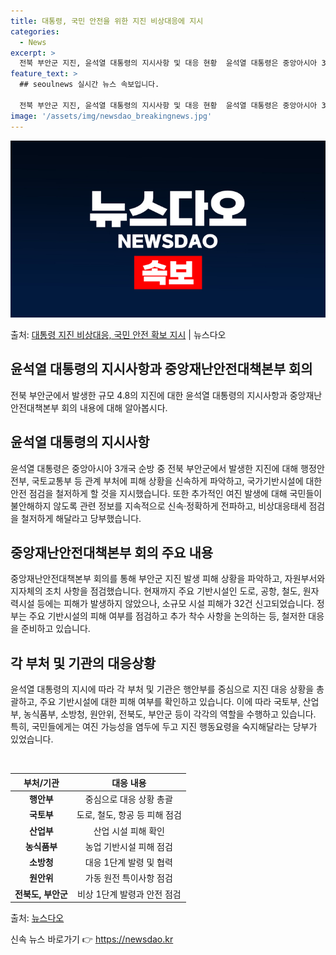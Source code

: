 ```yaml
---
title: 대통령, 국민 안전을 위한 지진 비상대응에 지시
categories:
  - News
excerpt: >
  전북 부안군 지진, 윤석열 대통령의 지시사항 및 대응 현황  윤석열 대통령은 중앙아시아 3개국 순방 중 전북…
feature_text: >
  ## seoulnews 실시간 뉴스 속보입니다.

  전북 부안군 지진, 윤석열 대통령의 지시사항 및 대응 현황  윤석열 대통령은 중앙아시아 3개국 순방 중 전북…
image: '/assets/img/newsdao_breakingnews.jpg'
---
```


![뉴스다오 속보](/assets/img/newsdao_breakingnews.jpg)

<p>출처: <a href="https://newsdao.kr/4203" rel="dofollow">대통령 지진 비상대응, 국민 안전 확보 지시</a> | 뉴스다오</p>

<h2 data-ke-size="size26">윤석열 대통령의 지시사항과 중앙재난안전대책본부 회의</h2>
전북 부안군에서 발생한 규모 4.8의 지진에 대한 윤석열 대통령의 지시사항과 중앙재난안전대책본부 회의 내용에 대해 알아봅시다.

<p data-ke-size="size16"></p>

<h2 data-ke-size="size24">윤석열 대통령의 지시사항</h2>
윤석열 대통령은 중앙아시아 3개국 순방 중 전북 부안군에서 발생한 지진에 대해 행정안전부, 국토교통부 등 관계 부처에 피해 상황을 신속하게 파악하고, 국가기반시설에 대한 안전 점검을 철저하게 할 것을 지시했습니다. 또한 추가적인 여진 발생에 대해 국민들이 불안해하지 않도록 관련 정보를 지속적으로 신속·정확하게 전파하고, 비상대응태세 점검을 철저하게 해달라고 당부했습니다.

<h2 data-ke-size="size24">중앙재난안전대책본부 회의 주요 내용</h2>
중앙재난안전대책본부 회의를 통해 부안군 지진 발생 피해 상황을 파악하고, 자원부서와 지자체의 조치 사항을 점검했습니다. 현재까지 주요 기반시설인 도로, 공항, 철도, 원자력시설 등에는 피해가 발생하지 않았으나, 소규모 시설 피해가 32건 신고되었습니다. 정부는 주요 기반시설의 피해 여부를 점검하고 추가 착수 사항을 논의하는 등, 철저한 대응을 준비하고 있습니다.

<h2 data-ke-size="size24">각 부처 및 기관의 대응상황</h2>
윤석열 대통령의 지시에 따라 각 부처 및 기관은 행안부를 중심으로 지진 대응 상황을 총괄하고, 주요 기반시설에 대한 피해 여부를 확인하고 있습니다. 이에 따라 국토부, 산업부, 농식품부, 소방청, 원안위, 전북도, 부안군 등이 각각의 역할을 수행하고 있습니다. 특히, 국민들에게는 여진 가능성을 염두에 두고 지진 행동요령을 숙지해달라는 당부가 있었습니다.

<p data-ke-size="size16">&nbsp;</p>

<table>
	<thead>
		<tr>
			<th>부처/기관</th>
			<th>대응 내용</th>
		</tr>
	</thead>
	<tbody>
		<tr>
			<td style="text-align: center; height: 17px;"><b>행안부</b></td>
			<td style="text-align: center; height: 17px;">중심으로 대응 상황 총괄</td>
		</tr>
		<tr>
			<td style="text-align: center; height: 17px;"><b>국토부</b></td>
			<td style="text-align: center; height: 17px;">도로, 철도, 항공 등 피해 점검</td>
		</tr>
		<tr>
			<td style="text-align: center; height: 17px;"><b>산업부</b></td>
			<td style="text-align: center; height: 17px;">산업 시설 피해 확인</td>
		</tr>
		<tr>
			<td style="text-align: center; height: 17px;"><b>농식품부</b></td>
			<td style="text-align: center; height: 17px;">농업 기반시설 피해 점검</td>
		</tr>
		<tr>
			<td style="text-align: center; height: 17px;"><b>소방청</b></td>
			<td style="text-align: center; height: 17px;">대응 1단계 발령 및 협력</td>
		</tr>
		<tr>
			<td style="text-align: center; height: 17px;"><b>원안위</b></td>
			<td style="text-align: center; height: 17px;">가동 원전 특이사항 점검</td>
		</tr>
		<tr>
			<td style="text-align: center; height: 17px;"><b>전북도, 부안군</b></td>
			<td style="text-align: center; height: 17px;">비상 1단계 발령과 안전 점검</td>
		</tr>
	</tbody>
</table>

<p data-ke-size="size16"></p>



출처:
<a href="https://newsdao.kr/4203">뉴스다오</a>
 

신속 뉴스 바로가기 👉 <a href="https://newsdao.kr" rel="dofollow">https://newsdao.kr</a>


